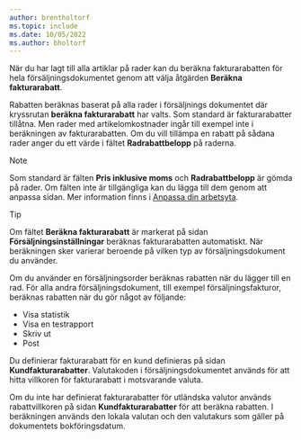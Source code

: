 ```yaml
---
author: brentholtorf
ms.topic: include
ms.date: 10/05/2022
ms.author: bholtorf
---
```

När du har lagt till alla artiklar på rader kan du beräkna fakturarabatten för hela försäljningsdokumentet genom att välja åtgärden **Beräkna fakturarabatt**.

Rabatten beräknas baserat på alla rader i försäljnings dokumentet där kryssrutan **beräkna fakturarabatt** har valts. Som standard är fakturarabatter tillåtna. Men rader med artikelomkostnader ingår till exempel inte i beräkningen av fakturarabatten. Om du vill tillämpa en rabatt på sådana rader anger du ett värde i fältet **Radrabattbelopp** på raderna.  

> [!NOTE]
> Som standard är fälten **Pris inklusive moms** och **Radrabattbelopp** är gömda på rader. Om fälten inte är tillgängliga kan du lägga till dem genom att anpassa sidan. Mer information finns i [Anpassa din arbetsyta](../ui-personalization-user.md#start-personalizing-by-using-the-personalization-mode).

> [!TIP]
> Om fältet **Beräkna fakturarabatt** är markerat på sidan **Försäljningsinställningar** beräknas fakturarabatten automatiskt. När beräkningen sker varierar beroende på vilken typ av försäljningsdokument du använder.
>
> Om du använder en försäljningsorder beräknas rabatten när du lägger till en rad. För alla andra försäljningsdokument, till exempel försäljningsfakturor, beräknas rabatten när du gör något av följande:
>
> * Visa statistik
> * Visa en testrapport
> * Skriv ut
> * Post

Du definierar fakturarabatt för en kund definieras på sidan **Kundfakturarabatter**. Valutakoden i försäljningsdokumentet används för att hitta villkoren för fakturarabatt i motsvarande valuta.

Om du inte har definierat fakturarabatter för utländska valutor används rabattvillkoren på sidan **Kundfakturarabatter** för att beräkna rabatten. I beräkningen används den lokala valutan och den valutakurs som gäller på dokumentets bokföringsdatum.
